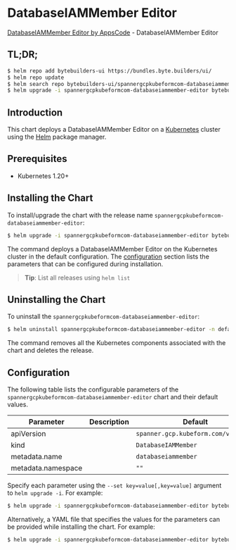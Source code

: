 # DatabaseIAMMember Editor

[DatabaseIAMMember Editor by AppsCode](https://byte.builders) - DatabaseIAMMember Editor

## TL;DR;

```bash
$ helm repo add bytebuilders-ui https://bundles.byte.builders/ui/
$ helm repo update
$ helm search repo bytebuilders-ui/spannergcpkubeformcom-databaseiammember-editor --version=v0.4.18
$ helm upgrade -i spannergcpkubeformcom-databaseiammember-editor bytebuilders-ui/spannergcpkubeformcom-databaseiammember-editor -n default --create-namespace --version=v0.4.18
```

## Introduction

This chart deploys a DatabaseIAMMember Editor on a [Kubernetes](http://kubernetes.io) cluster using the [Helm](https://helm.sh) package manager.

## Prerequisites

- Kubernetes 1.20+

## Installing the Chart

To install/upgrade the chart with the release name `spannergcpkubeformcom-databaseiammember-editor`:

```bash
$ helm upgrade -i spannergcpkubeformcom-databaseiammember-editor bytebuilders-ui/spannergcpkubeformcom-databaseiammember-editor -n default --create-namespace --version=v0.4.18
```

The command deploys a DatabaseIAMMember Editor on the Kubernetes cluster in the default configuration. The [configuration](#configuration) section lists the parameters that can be configured during installation.

> **Tip**: List all releases using `helm list`

## Uninstalling the Chart

To uninstall the `spannergcpkubeformcom-databaseiammember-editor`:

```bash
$ helm uninstall spannergcpkubeformcom-databaseiammember-editor -n default
```

The command removes all the Kubernetes components associated with the chart and deletes the release.

## Configuration

The following table lists the configurable parameters of the `spannergcpkubeformcom-databaseiammember-editor` chart and their default values.

|     Parameter      | Description |                    Default                     |
|--------------------|-------------|------------------------------------------------|
| apiVersion         |             | <code>spanner.gcp.kubeform.com/v1alpha1</code> |
| kind               |             | <code>DatabaseIAMMember</code>                 |
| metadata.name      |             | <code>databaseiammember</code>                 |
| metadata.namespace |             | <code>""</code>                                |


Specify each parameter using the `--set key=value[,key=value]` argument to `helm upgrade -i`. For example:

```bash
$ helm upgrade -i spannergcpkubeformcom-databaseiammember-editor bytebuilders-ui/spannergcpkubeformcom-databaseiammember-editor -n default --create-namespace --version=v0.4.18 --set apiVersion=spanner.gcp.kubeform.com/v1alpha1
```

Alternatively, a YAML file that specifies the values for the parameters can be provided while
installing the chart. For example:

```bash
$ helm upgrade -i spannergcpkubeformcom-databaseiammember-editor bytebuilders-ui/spannergcpkubeformcom-databaseiammember-editor -n default --create-namespace --version=v0.4.18 --values values.yaml
```

